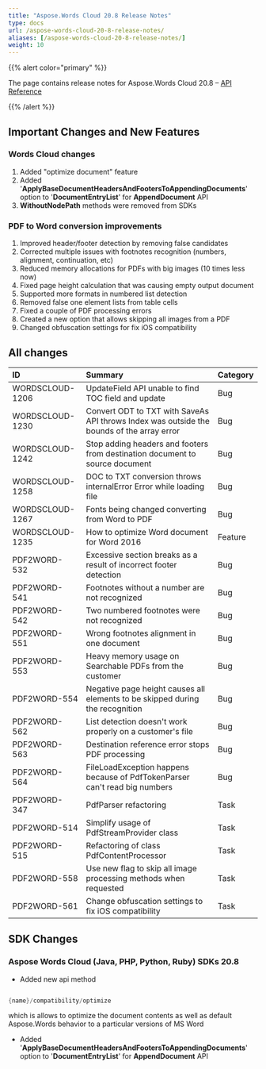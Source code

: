 ```yaml
---
title: "Aspose.Words Cloud 20.8 Release Notes"
type: docs
url: /aspose-words-cloud-20-8-release-notes/
aliases: [/aspose-words-cloud-20-8-release-notes/]
weight: 10
---
```


{{% alert color="primary" %}} 

The page contains release notes for Aspose.Words Cloud 20.8 – [API Reference](https://apireference.aspose.cloud/words/)

{{% /alert %}} 

## Important Changes and New Features

### Words Cloud changes

1. Added "optimize document" feature
1. Added '**ApplyBaseDocumentHeadersAndFootersToAppendingDocuments**' option to '**DocumentEntryList**' for **AppendDocument** API
1. **WithoutNodePath** methods were removed from SDKs

### PDF to Word conversion improvements

1. Improved header/footer detection by removing false candidates
1. Corrected multiple issues with footnotes recognition (numbers, alignment, continuation, etc)
1. Reduced memory allocations for PDFs with big images (10 times less now)
1. Fixed page height calculation that was causing empty output document
1. Supported more formats in numbered list detection
1. Removed false one element lists from table cells
1. Fixed a couple of PDF processing errors
1. Created a new option that allows skipping all images from a PDF
1. Changed obfuscation settings for fix iOS compatibility


## All changes

|ID|Summary|Category|
| :- | :- | :- |
|WORDSCLOUD-1206|UpdateField API unable to find TOC field and update|Bug|
|WORDSCLOUD-1230|Convert ODT to TXT with SaveAs API throws Index was outside the bounds of the array error|Bug|
|WORDSCLOUD-1242|Stop adding headers and footers from destination document to source document|Bug|
|WORDSCLOUD-1258|DOC to TXT conversion throws internalError Error while loading file|Bug|
|WORDSCLOUD-1267|Fonts being changed converting from Word to PDF|Bug|
|WORDSCLOUD-1235|How to optimize Word document for Word 2016|Feature|
|PDF2WORD-532 |Excessive section breaks as a result of incorrect footer detection |Bug|
|PDF2WORD-541 |Footnotes without a number are not recognized |Bug|
|PDF2WORD-542 |Two numbered footnotes were not recognized |Bug |
|PDF2WORD-551 |Wrong footnotes alignment in one document |Bug|
|PDF2WORD-553 |Heavy memory usage on Searchable PDFs from the customer |Bug|
|PDF2WORD-554|Negative page height causes all elements to be skipped during the recognition|Bug|
|PDF2WORD-562 |List detection doesn't work properly on a customer's file |Bug|
|PDF2WORD-563 |Destination reference error stops PDF processing |Bug|
|PDF2WORD-564 |FileLoadException happens because of PdfTokenParser can't read big numbers |Bug|
|PDF2WORD-347 |PdfParser refactoring|Task|
|PDF2WORD-514|Simplify usage of PdfStreamProvider class|Task|
|PDF2WORD-515 |Refactoring of class PdfContentProcessor |Task|
|PDF2WORD-558|Use new flag to skip all image processing methods when requested|Task|
|PDF2WORD-561|Change obfuscation settings to fix iOS compatibility|Task|

## SDK Changes

### Aspose Words Cloud (Java, PHP, Python, Ruby) SDKs 20.8


- Added new api method

```java

{name}/compatibility/optimize

```

which is allows to optimize the document contents as well as default Aspose.Words behavior to a particular versions of MS Word

- Added '**ApplyBaseDocumentHeadersAndFootersToAppendingDocuments**' option to '**DocumentEntryList**' for **AppendDocument** API









